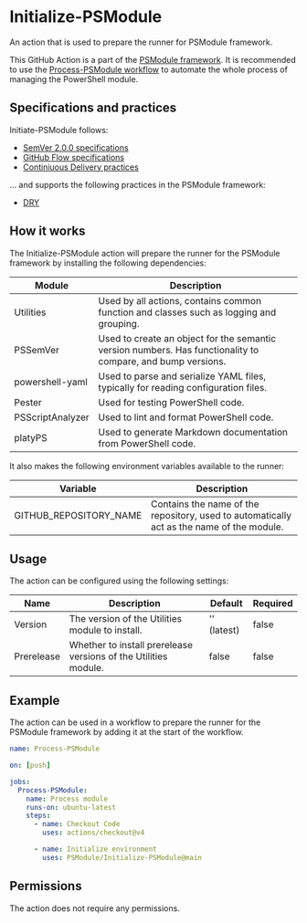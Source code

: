 # Initialize-PSModule

An action that is used to prepare the runner for PSModule framework.

This GitHub Action is a part of the [PSModule framework](https://github.com/PSModule). It is recommended to use the [Process-PSModule workflow](https://github.com/PSModule/Process-PSModule) to automate the whole process of managing the PowerShell module.

## Specifications and practices

Initiate-PSModule follows:

- [SemVer 2.0.0 specifications](https://semver.org)
- [GitHub Flow specifications](https://docs.github.com/en/get-started/using-github/github-flow)
- [Continiuous Delivery practices](https://en.wikipedia.org/wiki/Continuous_delivery)

... and supports the following practices in the PSModule framework:

- [DRY](https://en.wikipedia.org/wiki/Don%27t_repeat_yourself)

## How it works

The Initialize-PSModule action will prepare the runner for the PSModule framework by installing the following dependencies:

| Module | Description |
| --- | --- |
| Utilities | Used by all actions, contains common function and classes such as logging and grouping. |
| PSSemVer | Used to create an object for the semantic version numbers. Has functionality to compare, and bump versions. |
| powershell-yaml | Used to parse and serialize YAML files, typically for reading configuration files. |
| Pester | Used for testing PowerShell code. |
| PSScriptAnalyzer | Used to lint and format PowerShell code. |
| platyPS | Used to generate Markdown documentation from PowerShell code. |

It also makes the following environment variables available to the runner:

| Variable | Description |
| --- | --- |
| GITHUB_REPOSITORY_NAME | Contains the name of the repository, used to automatically act as the name of the module. |

## Usage

The action can be configured using the following settings:

| Name | Description | Default | Required |
| --- | --- | --- | --- |
| Version | The version of the Utilities module to install. | '' (latest) | false |
| Prerelease | Whether to install prerelease versions of the Utilities module. | false | false |

## Example

The action can be used in a workflow to prepare the runner for the PSModule framework by adding it at the start of the workflow.

```yaml
name: Process-PSModule

on: [push]

jobs:
  Process-PSModule:
    name: Process module
    runs-on: ubuntu-latest
    steps:
      - name: Checkout Code
        uses: actions/checkout@v4

      - name: Initialize environment
        uses: PSModule/Initialize-PSModule@main
```

## Permissions

The action does not require any permissions.
